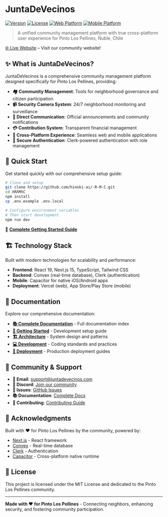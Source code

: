 # JuntaDeVecinos

[![Version](https://img.shields.io/badge/version-1.0.0-blue.svg)](https://github.com/hinoki-ai/-R-M-C)
[![License](https://img.shields.io/badge/license-MIT-green.svg)](LICENSE)
[![Web Platform](https://img.shields.io/badge/platform-web-lightblue.svg)](#web-platform)
[![Mobile Platform](https://img.shields.io/badge/platform-mobile-orange.svg)](#mobile-platform)

> A unified community management platform with true cross-platform user experience for Pinto Los Pellines, Ñuble, Chile

[🌐 Live Website](https://pintopellines.vercel.app/) – Visit our community website!

## ✨ What is JuntaDeVecinos?

JuntaDeVecinos is a comprehensive community management platform designed specifically for Pinto Los Pellines, providing:

- **🏘️ Community Management**: Tools for neighborhood governance and citizen participation
- **📹 Security Camera System**: 24/7 neighborhood monitoring and surveillance
- **📢 Direct Communication**: Official announcements and community notifications
- **💳 Contribution System**: Transparent financial management
- **📱 Cross-Platform Experience**: Seamless web and mobile applications
- **🔐 Secure Authentication**: Clerk-powered authentication with role management

## 🚀 Quick Start

Get started quickly with our comprehensive setup guide:

```bash
# Clone and setup
git clone https://github.com/hinoki-ai/-R-M-C.git
cd ΛRΛMΛC
npm install
cp .env.example .env.local

# Configure environment variables
# Then start development
npm run dev
```

📖 **[Complete Getting Started Guide](docs/getting-started/README.md)**

## 🏗️ Technology Stack

Built with modern technologies for scalability and performance:

- **Frontend**: React 19, Next.js 15, TypeScript, Tailwind CSS
- **Backend**: Convex (real-time database), Clerk (authentication)
- **Mobile**: Capacitor for native iOS/Android apps
- **Deployment**: Vercel (web), App Store/Play Store (mobile)

## 📖 Documentation

Explore our comprehensive documentation:

- **[📚 Complete Documentation](docs/README.md)** - Full documentation index
- **[🚀 Getting Started](docs/getting-started/README.md)** - Development setup guide
- **[🏗️ Architecture](docs/architecture/README.md)** - System design and patterns
- **[💻 Development](docs/development/README.md)** - Coding standards and practices
- **[🚀 Deployment](docs/deployment/README.md)** - Production deployment guides

## 🤝 Community & Support

- **📧 Email**: [support@juntadevecinos.com](mailto:support@juntadevecinos.com)
- **💬 Discord**: [Join our community](https://discord.gg/hinoki-ai)
- **🐛 Issues**: [GitHub Issues](https://github.com/hinoki-ai/-R-M-C/issues)
- **📚 Documentation**: [Complete Docs](docs/README.md)
- **🤝 Contributing**: [Contributing Guide](CONTRIBUTING.md)

## 🙏 Acknowledgments

Built with ❤️ for Pinto Los Pellines by the community, powered by:
- [Next.js](https://nextjs.org/) - React framework
- [Convex](https://convex.dev/) - Real-time database
- [Clerk](https://clerk.com/) - Authentication
- [Capacitor](https://capacitorjs.com/) - Cross-platform native runtime

## 📄 License

This project is licensed under the MIT License and dedicated to the Pinto Los Pellines community.

---

**Made with ❤️ for Pinto Los Pellines** - Connecting neighbors, enhancing security, and fostering community participation.